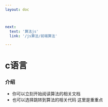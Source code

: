 ```yaml
---
layout: doc



next:
  text: '算法js'
  link: '/js算法/前端算法'

---
```


# c语言
### 介绍 <Badge type="info" text="可用" />

- 你可以立刻开始阅读算法的相关文档
- 也可以选择跳转到算法的相关代码
<sapn class="marker-text">这里是重重点</sapn>
